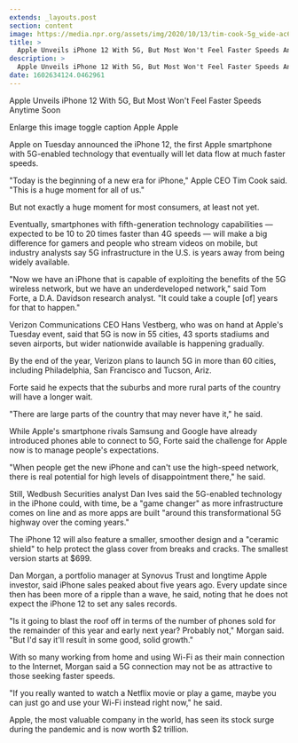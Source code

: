 ```yaml
--- 
extends: _layouts.post 
section: content 
image: https://media.npr.org/assets/img/2020/10/13/tim-cook-5g_wide-ac66c927611eaecedb11080d3787ed35b1691ad4.jpg?s=1400 
title: > 
  Apple Unveils iPhone 12 With 5G, But Most Won't Feel Faster Speeds Anytime Soon 
description: > 
  Apple Unveils iPhone 12 With 5G, But Most Won't Feel Faster Speeds Anytime SoonEnlarge this image toggle caption Apple AppleApple on Tuesday announced the iPhone 12, the first Apple smartphone with 5G-enabled technology that eventually will let data flow at much faster speeds."Today is the beginning of a new era for iPhone," Apple CEO Tim Cook said.The iPhone 12 will also feature a smaller, smoother design and a "ceramic shield" to help protect the glass cover from breaks and cracks.Dan Morgan, a portfolio manager at Synovus Trust and longtime Apple investor, said iPhone sales peaked about five years ago.Every update since then has been more of a ripple than a wave, he said, noting that he does not expect the iPhone 12 to set any sales records. 
date: 1602634124.0462961 
--- 
```

Apple Unveils iPhone 12 With 5G, But Most Won't Feel Faster Speeds Anytime Soon

Enlarge this image toggle caption Apple Apple

Apple on Tuesday announced the iPhone 12, the first Apple smartphone with 5G-enabled technology that eventually will let data flow at much faster speeds.

"Today is the beginning of a new era for iPhone," Apple CEO Tim Cook said. "This is a huge moment for all of us."

But not exactly a huge moment for most consumers, at least not yet.

Eventually, smartphones with fifth-generation technology capabilities — expected to be 10 to 20 times faster than 4G speeds — will make a big difference for gamers and people who stream videos on mobile, but industry analysts say 5G infrastructure in the U.S. is years away from being widely available.

"Now we have an iPhone that is capable of exploiting the benefits of the 5G wireless network, but we have an underdeveloped network," said Tom Forte, a D.A. Davidson research analyst. "It could take a couple [of] years for that to happen."

Verizon Communications CEO Hans Vestberg, who was on hand at Apple's Tuesday event, said that 5G is now in 55 cities, 43 sports stadiums and seven airports, but wider nationwide available is happening gradually.

By the end of the year, Verizon plans to launch 5G in more than 60 cities, including Philadelphia, San Francisco and Tucson, Ariz.

Forte said he expects that the suburbs and more rural parts of the country will have a longer wait.

"There are large parts of the country that may never have it," he said.

While Apple's smartphone rivals Samsung and Google have already introduced phones able to connect to 5G, Forte said the challenge for Apple now is to manage people's expectations.

"When people get the new iPhone and can't use the high-speed network, there is real potential for high levels of disappointment there," he said.

Still, Wedbush Securities analyst Dan Ives said the 5G-enabled technology in the iPhone could, with time, be a "game changer" as more infrastructure comes on line and as more apps are built "around this transformational 5G highway over the coming years."

The iPhone 12 will also feature a smaller, smoother design and a "ceramic shield" to help protect the glass cover from breaks and cracks. The smallest version starts at $699.

Dan Morgan, a portfolio manager at Synovus Trust and longtime Apple investor, said iPhone sales peaked about five years ago. Every update since then has been more of a ripple than a wave, he said, noting that he does not expect the iPhone 12 to set any sales records.

"Is it going to blast the roof off in terms of the number of phones sold for the remainder of this year and early next year? Probably not," Morgan said. "But I'd say it'll result in some good, solid growth."

With so many working from home and using Wi-Fi as their main connection to the Internet, Morgan said a 5G connection may not be as attractive to those seeking faster speeds.

"If you really wanted to watch a Netflix movie or play a game, maybe you can just go and use your Wi-Fi instead right now," he said.

Apple, the most valuable company in the world, has seen its stock surge during the pandemic and is now worth $2 trillion.